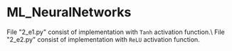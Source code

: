 # ML_NeuralNetworks

File "2_e1.py" consist of implementation with `Tanh` activation function.\\
File "2_e2.py" consist of implementation with `ReLU` activation function.
